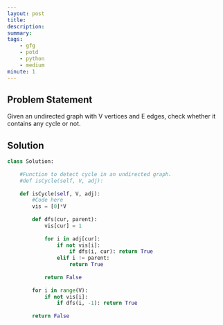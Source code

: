 ```yaml
---
layout: post
title: 
description: 
summary: 
tags:
    - gfg
    - potd
    - python
    - medium
minute: 1
---
```


## Problem Statement
Given an undirected graph with V vertices and E edges, check whether it contains any cycle or not. 

## Solution
```python
class Solution:
    
    #Function to detect cycle in an undirected graph.
    #def isCycle(self, V, adj):
	
	def isCycle(self, V, adj):
	    #Code here
		vis = [0]*V
		
		def dfs(cur, parent):
		    vis[cur] = 1
		    
		    for i in adj[cur]:
		        if not vis[i]:
		            if dfs(i, cur): return True
		        elif i != parent:
		            return True
		            
		    return False
		
		for i in range(V):
		    if not vis[i]:
		        if dfs(i, -1): return True
		        
		return False
```
